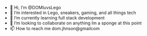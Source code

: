 - 👋 Hi, I’m @DOMluvsLego
- 👀 I’m interested in Lego, sneakers, gaming, and all things tech
- 🌱 I’m currently learning full stack development
- 💞️ I’m looking to collaborate on anything Im a sponge at this point
- 📫 How to reach me dom.jhnson@gmailcom

<!---
DOMluvsLego/DOMluvsLego is a ✨ special ✨ repository because its `README.md` (this file) appears on your GitHub profile.
You can click the Preview link to take a look at your changes.
--->
